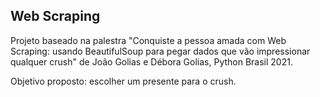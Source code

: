 ## Web Scraping

Projeto baseado na palestra "Conquiste a pessoa amada com Web Scraping: usando BeautifulSoup para pegar dados que vão impressionar qualquer crush" de João Golias e Débora Golias, Python Brasil 2021. 

Objetivo proposto: escolher um presente para o crush.

